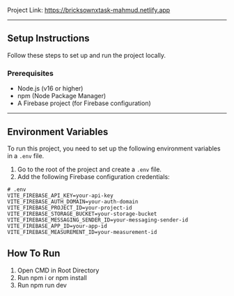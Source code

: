 Project Link: https://bricksownxtask-mahmud.netlify.app

---

## Setup Instructions

Follow these steps to set up and run the project locally.

### Prerequisites

- Node.js (v16 or higher)
- npm (Node Package Manager)
- A Firebase project (for Firebase configuration)

---

## Environment Variables

To run this project, you need to set up the following environment variables in a `.env` file.

1. Go to the root of the project and create a `.env` file.
2. Add the following Firebase configuration credentials:

```plaintext
# .env
VITE_FIREBASE_API_KEY=your-api-key
VITE_FIREBASE_AUTH_DOMAIN=your-auth-domain
VITE_FIREBASE_PROJECT_ID=your-project-id
VITE_FIREBASE_STORAGE_BUCKET=your-storage-bucket
VITE_FIREBASE_MESSAGING_SENDER_ID=your-messaging-sender-id
VITE_FIREBASE_APP_ID=your-app-id
VITE_FIREBASE_MEASUREMENT_ID=your-measurement-id
```

## How To Run

1. Open CMD in Root Directory
2. Run npm i or npm install
3. Run npm run dev
